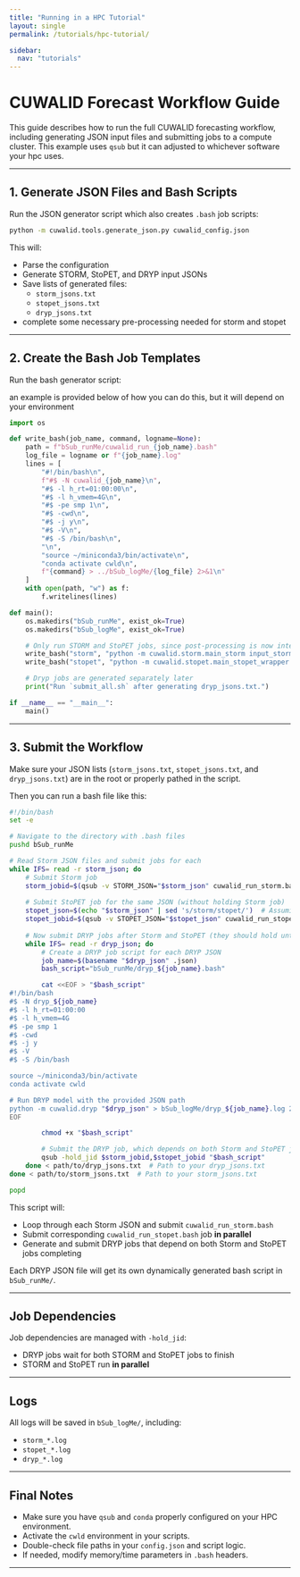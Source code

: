 ```yaml
---
title: "Running in a HPC Tutorial"
layout: single
permalink: /tutorials/hpc-tutorial/

sidebar:
  nav: "tutorials"
---
```


# CUWALID Forecast Workflow Guide

This guide describes how to run the full CUWALID forecasting workflow, including generating JSON input files and submitting jobs to a compute cluster. This example uses `qsub` but it can adjusted to whichever software your hpc uses.

---

##  1. Generate JSON Files and Bash Scripts

Run the JSON generator script which also creates `.bash` job scripts:

```bash
python -m cuwalid.tools.generate_json.py cuwalid_config.json
```

This will:
- Parse the configuration
- Generate STORM, StoPET, and DRYP input JSONs
- Save lists of generated files:
  - `storm_jsons.txt`
  - `stopet_jsons.txt`
  - `dryp_jsons.txt`
- complete some necessary pre-processing needed for storm and stopet


---

## 2. Create the Bash Job Templates

Run the bash generator script:

an example is provided below of how you can do this, but it will depend on your environment

```python 
import os

def write_bash(job_name, command, logname=None):
    path = f"bSub_runMe/cuwalid_run_{job_name}.bash"
    log_file = logname or f"{job_name}.log"
    lines = [
        "#!/bin/bash\n",
        f"#$ -N cuwalid_{job_name}\n",
        "#$ -l h_rt=01:00:00\n",
        "#$ -l h_vmem=4G\n",
        "#$ -pe smp 1\n",
        "#$ -cwd\n",
        "#$ -j y\n",
        "#$ -V\n",
        "#$ -S /bin/bash\n",
        "\n",
        "source ~/miniconda3/bin/activate\n",
        "conda activate cwld\n",
        f"{command} > ../bSub_logMe/{log_file} 2>&1\n"
    ]
    with open(path, "w") as f:
        f.writelines(lines)

def main():
    os.makedirs("bSub_runMe", exist_ok=True)
    os.makedirs("bSub_logMe", exist_ok=True)

    # Only run STORM and StoPET jobs, since post-processing is now integrated
    write_bash("storm", "python -m cuwalid.storm.main_storm input_storm.json")
    write_bash("stopet", "python -m cuwalid.stopet.main_stopet_wrapper input_stopet.json")

    # Dryp jobs are generated separately later
    print("Run `submit_all.sh` after generating dryp_jsons.txt.")

if __name__ == "__main__":
    main()
```

---

## 3. Submit the Workflow

Make sure your JSON lists (`storm_jsons.txt`, `stopet_jsons.txt`, and `dryp_jsons.txt`) are in the root or properly pathed in the script.

Then you can run a bash file like this:

```bash
#!/bin/bash
set -e

# Navigate to the directory with .bash files
pushd bSub_runMe

# Read Storm JSON files and submit jobs for each
while IFS= read -r storm_json; do
    # Submit Storm job
    storm_jobid=$(qsub -v STORM_JSON="$storm_json" cuwalid_run_storm.bash | awk '{print $3}')
    
    # Submit StoPET job for the same JSON (without holding Storm job)
    stopet_json=$(echo "$storm_json" | sed 's/storm/stopet/')  # Assuming stopet json has the same name as storm json, just changed "storm" -> "stopet"
    stopet_jobid=$(qsub -v STOPET_JSON="$stopet_json" cuwalid_run_stopet.bash | awk '{print $3}')
    
    # Now submit DRYP jobs after Storm and StoPET (they should hold until both jobs are done)
    while IFS= read -r dryp_json; do
        # Create a DRYP job script for each DRYP JSON
        job_name=$(basename "$dryp_json" .json)
        bash_script="bSub_runMe/dryp_${job_name}.bash"

        cat <<EOF > "$bash_script"
#!/bin/bash
#$ -N dryp_${job_name}
#$ -l h_rt=01:00:00
#$ -l h_vmem=4G
#$ -pe smp 1
#$ -cwd
#$ -j y
#$ -V
#$ -S /bin/bash

source ~/miniconda3/bin/activate
conda activate cwld

# Run DRYP model with the provided JSON path
python -m cuwalid.dryp "$dryp_json" > bSub_logMe/dryp_${job_name}.log 2>&1
EOF

        chmod +x "$bash_script"

        # Submit the DRYP job, which depends on both Storm and StoPET jobs
        qsub -hold_jid $storm_jobid,$stopet_jobid "$bash_script"
    done < path/to/dryp_jsons.txt  # Path to your dryp_jsons.txt
done < path/to/storm_jsons.txt  # Path to your storm_jsons.txt

popd

```

This script will:
- Loop through each Storm JSON and submit `cuwalid_run_storm.bash`
- Submit corresponding `cuwalid_run_stopet.bash` job **in parallel**
- Generate and submit DRYP jobs that depend on both Storm and StoPET jobs completing

Each DRYP JSON file will get its own dynamically generated bash script in `bSub_runMe/`.

---

## Job Dependencies

Job dependencies are managed with `-hold_jid`:
- DRYP jobs wait for both STORM and StoPET jobs to finish
- STORM and StoPET run **in parallel**

---

## Logs

All logs will be saved in `bSub_logMe/`, including:
- `storm_*.log`
- `stopet_*.log`
- `dryp_*.log`

---

## Final Notes

- Make sure you have `qsub` and `conda` properly configured on your HPC environment.
- Activate the `cwld` environment in your scripts.
- Double-check file paths in your `config.json` and script logic.
- If needed, modify memory/time parameters in `.bash` headers.

---
```
